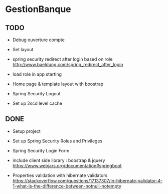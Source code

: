 # GestionBanque

## TODO

- Debug ouverture compte
- Set layout

- spring security redirect after login based on role
http://www.baeldung.com/spring_redirect_after_login

- load role in app starting
- Home page & template layout with boostrap


- Spring Security Logout
- Set up 2scd level cache


## DONE

- Setup project

- Set up Spring Security Roles and Privileges
- Spring Security Login Form

- include client side library : boostrap & jquery
https://www.webjars.org/documentation#springboot

- Properties validation with hibernate validators
https://stackoverflow.com/questions/17137307/in-hibernate-validator-4-1-what-is-the-difference-between-notnull-notempty

